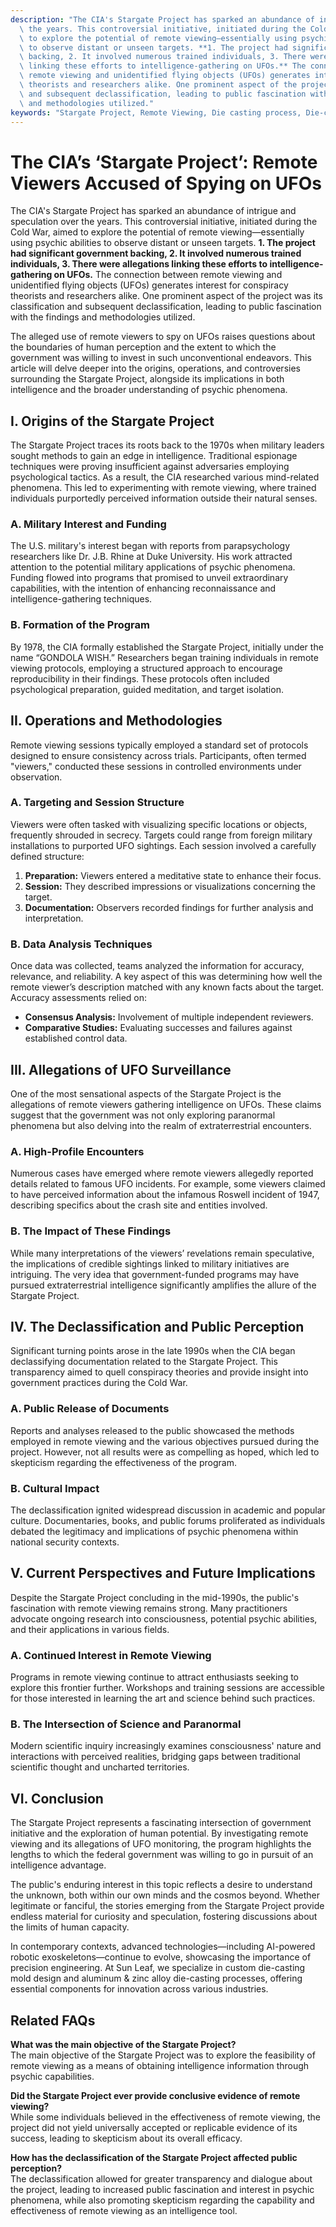 ```yaml
---
description: "The CIA's Stargate Project has sparked an abundance of intrigue and speculation over\
  \ the years. This controversial initiative, initiated during the Cold War, aimed\
  \ to explore the potential of remote viewing—essentially using psychic abilities\
  \ to observe distant or unseen targets. **1. The project had significant government\
  \ backing, 2. It involved numerous trained individuals, 3. There were allegations\
  \ linking these efforts to intelligence-gathering on UFOs.** The connection between\
  \ remote viewing and unidentified flying objects (UFOs) generates interest for conspiracy\
  \ theorists and researchers alike. One prominent aspect of the project was its classification\
  \ and subsequent declassification, leading to public fascination with the findings\
  \ and methodologies utilized."
keywords: "Stargate Project, Remote Viewing, Die casting process, Die-cast aluminum"
---
```

# The CIA’s ‘Stargate Project’: Remote Viewers Accused of Spying on UFOs

The CIA's Stargate Project has sparked an abundance of intrigue and speculation over the years. This controversial initiative, initiated during the Cold War, aimed to explore the potential of remote viewing—essentially using psychic abilities to observe distant or unseen targets. **1. The project had significant government backing, 2. It involved numerous trained individuals, 3. There were allegations linking these efforts to intelligence-gathering on UFOs.** The connection between remote viewing and unidentified flying objects (UFOs) generates interest for conspiracy theorists and researchers alike. One prominent aspect of the project was its classification and subsequent declassification, leading to public fascination with the findings and methodologies utilized.

The alleged use of remote viewers to spy on UFOs raises questions about the boundaries of human perception and the extent to which the government was willing to invest in such unconventional endeavors. This article will delve deeper into the origins, operations, and controversies surrounding the Stargate Project, alongside its implications in both intelligence and the broader understanding of psychic phenomena.

## **I. Origins of the Stargate Project**

The Stargate Project traces its roots back to the 1970s when military leaders sought methods to gain an edge in intelligence. Traditional espionage techniques were proving insufficient against adversaries employing psychological tactics. As a result, the CIA researched various mind-related phenomena. This led to experimenting with remote viewing, where trained individuals purportedly perceived information outside their natural senses.

### **A. Military Interest and Funding**

The U.S. military's interest began with reports from parapsychology researchers like Dr. J.B. Rhine at Duke University. His work attracted attention to the potential military applications of psychic phenomena. Funding flowed into programs that promised to unveil extraordinary capabilities, with the intention of enhancing reconnaissance and intelligence-gathering techniques.

### **B. Formation of the Program**

By 1978, the CIA formally established the Stargate Project, initially under the name “GONDOLA WISH.” Researchers began training individuals in remote viewing protocols, employing a structured approach to encourage reproducibility in their findings. These protocols often included psychological preparation, guided meditation, and target isolation.

## **II. Operations and Methodologies**

Remote viewing sessions typically employed a standard set of protocols designed to ensure consistency across trials. Participants, often termed "viewers," conducted these sessions in controlled environments under observation.

### **A. Targeting and Session Structure**

Viewers were often tasked with visualizing specific locations or objects, frequently shrouded in secrecy. Targets could range from foreign military installations to purported UFO sightings. Each session involved a carefully defined structure:

1. **Preparation:** Viewers entered a meditative state to enhance their focus.
2. **Session:** They described impressions or visualizations concerning the target.
3. **Documentation:** Observers recorded findings for further analysis and interpretation.

### **B. Data Analysis Techniques**

Once data was collected, teams analyzed the information for accuracy, relevance, and reliability. A key aspect of this was determining how well the remote viewer’s description matched with any known facts about the target. Accuracy assessments relied on:

- **Consensus Analysis:** Involvement of multiple independent reviewers.
- **Comparative Studies:** Evaluating successes and failures against established control data.

## **III. Allegations of UFO Surveillance**

One of the most sensational aspects of the Stargate Project is the allegations of remote viewers gathering intelligence on UFOs. These claims suggest that the government was not only exploring paranormal phenomena but also delving into the realm of extraterrestrial encounters.

### **A. High-Profile Encounters**

Numerous cases have emerged where remote viewers allegedly reported details related to famous UFO incidents. For example, some viewers claimed to have perceived information about the infamous Roswell incident of 1947, describing specifics about the crash site and entities involved.

### **B. The Impact of These Findings**

While many interpretations of the viewers’ revelations remain speculative, the implications of credible sightings linked to military initiatives are intriguing. The very idea that government-funded programs may have pursued extraterrestrial intelligence significantly amplifies the allure of the Stargate Project.

## **IV. The Declassification and Public Perception**

Significant turning points arose in the late 1990s when the CIA began declassifying documentation related to the Stargate Project. This transparency aimed to quell conspiracy theories and provide insight into government practices during the Cold War.

### **A. Public Release of Documents**

Reports and analyses released to the public showcased the methods employed in remote viewing and the various objectives pursued during the project. However, not all results were as compelling as hoped, which led to skepticism regarding the effectiveness of the program.

### **B. Cultural Impact**

The declassification ignited widespread discussion in academic and popular culture. Documentaries, books, and public forums proliferated as individuals debated the legitimacy and implications of psychic phenomena within national security contexts.

## **V. Current Perspectives and Future Implications**

Despite the Stargate Project concluding in the mid-1990s, the public's fascination with remote viewing remains strong. Many practitioners advocate ongoing research into consciousness, potential psychic abilities, and their applications in various fields.

### **A. Continued Interest in Remote Viewing**

Programs in remote viewing continue to attract enthusiasts seeking to explore this frontier further. Workshops and training sessions are accessible for those interested in learning the art and science behind such practices.

### **B. The Intersection of Science and Paranormal**

Modern scientific inquiry increasingly examines consciousness' nature and interactions with perceived realities, bridging gaps between traditional scientific thought and uncharted territories.

## **VI. Conclusion**

The Stargate Project represents a fascinating intersection of government initiative and the exploration of human potential. By investigating remote viewing and its allegations of UFO monitoring, the program highlights the lengths to which the federal government was willing to go in pursuit of an intelligence advantage.

The public's enduring interest in this topic reflects a desire to understand the unknown, both within our own minds and the cosmos beyond. Whether legitimate or fanciful, the stories emerging from the Stargate Project provide endless material for curiosity and speculation, fostering discussions about the limits of human capacity.

In contemporary contexts, advanced technologies—including AI-powered robotic exoskeletons—continue to evolve, showcasing the importance of precision engineering. At Sun Leaf, we specialize in custom die-casting mold design and aluminum & zinc alloy die-casting processes, offering essential components for innovation across various industries.

## Related FAQs

**What was the main objective of the Stargate Project?**  
The main objective of the Stargate Project was to explore the feasibility of remote viewing as a means of obtaining intelligence information through psychic capabilities.

**Did the Stargate Project ever provide conclusive evidence of remote viewing?**  
While some individuals believed in the effectiveness of remote viewing, the project did not yield universally accepted or replicable evidence of its success, leading to skepticism about its overall efficacy.

**How has the declassification of the Stargate Project affected public perception?**  
The declassification allowed for greater transparency and dialogue about the project, leading to increased public fascination and interest in psychic phenomena, while also promoting skepticism regarding the capability and effectiveness of remote viewing as an intelligence tool.
